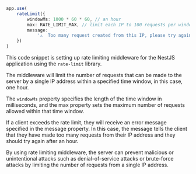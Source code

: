 ```ts
app.use(
    rateLimit({
        windowMs: 1000 * 60 * 60, // an hour
        max: RATE_LIMIT_MAX, // limit each IP to 100 requests per windowMs
        message:
            '⚠️  Too many request created from this IP, please try again after an hour'
    })
)
```

This code snippet is setting up rate limiting middleware for the NestJS application using the `rate-limit` library.

The middleware will limit the number of requests that can be made to the server by a single IP address within a specified time window, in this case, one hour.

The `windowMs` property specifies the length of the time window in milliseconds, and the max property sets the maximum number of requests allowed within that time window.

If a client exceeds the rate limit, they will receive an error message specified in the message property. In this case, the message tells the client that they have made too many requests from their IP address and they should try again after an hour.

By using rate limiting middleware, the server can prevent malicious or unintentional attacks such as denial-of-service attacks or brute-force attacks by limiting the number of requests from a single IP address.